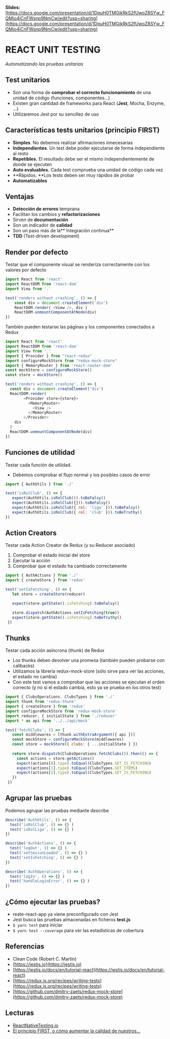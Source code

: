 **Slides:**  [https://docs.google.com/presentation/d/1DpuH0TMGikRkS2fUwoZ8SYw_FQMio4iCnFWsnp9NmCw/edit?usp=sharing](https://docs.google.com/presentation/d/1DpuH0TMGikRkS2fUwoZ8SYw_FQMio4iCnFWsnp9NmCw/edit?usp=sharing)

# REACT UNIT TESTING

*Automatizando las pruebas unitarias*

## Test unitarios

* Son una forma de **comprobar el correcto funcionamiento** de una unidad de código (funciones, componentes...)
* Existen gran cantidad de frameworks para React (**Jest**, Mocha, Enzyme, ...)
* Utilizaremos Jest por su sencillez de uso

## Características tests unitarios (principio FIRST)

* **Simples**. No debemos realizar afirmaciones innecesarias
* **Independientes**. Un test debe poder ejecutarse de forma independiente al resto
* **Repetibles.** El resultado debe ser el mismo independientemente de donde se ejecuten
* **Auto evaluables.** Cada test comprueba una unidad de código cada vez
* **Rápidos. **Los tests deben ser muy rápidos de probar
* **Automatizables**

## Ventajas

* **Detección de errores** temprana
* Facilitan los cambios y **refactorizaciones**
* Sirven de **documentación**
* Son un indicador de **calidad**
* Son un paso más de la** Integración continua**
* **TDD** (Test-driven development)

## Render por defecto

Testar que el componente visual se renderiza correctamente con los valores por defecto

```javascript
import React from 'react'
import ReactDOM from 'react-dom'
import View from '.'

test('renders without crashing', () => {
	const div = document.createElement('div')
	ReactDOM.render( <View />, div )
	ReactDOM.unmountComponentAtNode(div)
})
```

También pueden testarse las páginas y los componentes conectados a Redux

```javascript
import React from 'react'
import ReactDOM from 'react-dom'
import View from '.'
import { Provider } from "react-redux"
import configureMockStore from "redux-mock-store"
import { MemoryRouter } from 'react-router-dom'
const mockStore = configureMockStore()
const store = mockStore()

test('renders without crashing', () => {
  const div = document.createElement('div')
  ReactDOM.render(
        <Provider store={store}>
          <MemoryRouter>
            <View />
          </MemoryRouter>
        </Provider>
    div
  )
  ReactDOM.unmountComponentAtNode(div)
})
```

## Funciones de utilidad

Testar cada función de utilidad. 

* Debemos comprobar el flujo normal y los posibles casos de error

```javascript
import { AuthUtils } from './'

test('isRolClub', () => {
   expect(AuthUtils.isRolClub()).toBeFalsy()
   expect(AuthUtils.isRolClub({})).toBeFalsy()
   expect(AuthUtils.isRolClub({ rol: 'liga' })).toBeFalsy()
   expect(AuthUtils.isRolClub({ rol: 'club' })).toBeTruthy()
})

```

## Action Creators

Testar cada Action Creator de Redux (y su Reducer asociado)

1. Comprobar el estado inicial del store
2. Ejecutar la acción
3. Comprobar que el estado ha cambiado correctamente

```javascript
import { AuthActions } from './'
import { createStore } from 'redux'

test('setIsFetching', () => {
   let store = createStore(reducer)

   expect(store.getState().isFetching).toBeFalsy()

   store.dispatch(AuthActions.setIsFetching(true))
   expect(store.getState().isFetching).toBeTruthy()
 })
```

## Thunks

Testar cada acción asíncrona (thunk) de Redux

* Los thunks deben devolver una promesa (también pueden probarse con callbacks)
* Utilizamos la librería redux-mock-store (sólo sirve para ver las acciones, el estado no cambia)
* Con este test vamos a comprobar que las acciones se ejecutan el orden correcto (y no si el estado cambia, esto ya se prueba en los otros test)

```javascript
import { ClubsOperations, ClubsTypes } from './'
import thunk from 'redux-thunk'
import { createStore } from 'redux'
import configureMockStore from 'redux-mock-store'
import reducer, { initialState } from './reducer'
import * as api from '../../api/mock'

test('fetchClubs', () => {
   const middlewares = [thunk.withExtraArgument({ api })]
   const mockStore = configureMockStore(middlewares)
   const store = mockStore({ clubs: { ...initialState } })
   
   return store.dispatch(ClubsOperations.fetchClubs()).then(() => {
     const actions = store.getActions()
     expect(actions[0].type).toEqual(ClubsTypes.SET_IS_FETCHING)
     expect(actions[1].type).toEqual(ClubsTypes.SET_ITEMS)
     expect(actions[2].type).toEqual(ClubsTypes.SET_IS_FETCHING)
   })
 })
```

## Agrupar las pruebas

Podemos agrupar las pruebas mediante describe

```javascript
describe('AuthUtils', () => {
  test('isRolClub', () => {} )
  test('isRolLiga', () => {} )
})

describe('AuthActions', () => {
  test('logOut', () => {} )
  test('setSesionLoaded', () => {} )
  test('setIsFetching', () => {} )
})

describe('AuthOperations', () => {
  test('logIn', () => {} )
  test('handleLoginError', () => {} )
})
```

## ¿Cómo ejecutar las pruebas?

* reate-react-app ya viene preconfigurado con Jest
* Jest busca las pruebas almacenadas en ficheros **test.js**
* `$ yarn test` para iniciar
* `$ yarn test --coverage` para ver las estadísticas de cobertura

## Referencias

* Clean Code (Robert C. Martin)
* [https://jestjs.io](https://jestjs.io)
* [https://jestjs.io/docs/en/tutorial-react](https://jestjs.io/docs/en/tutorial-react)
* [https://redux.js.org/recipes/writing-tests](https://redux.js.org/recipes/writing-tests)
* [https://github.com/dmitry-zaets/redux-mock-store](https://github.com/dmitry-zaets/redux-mock-store)

## Lecturas

* [ReactNativeTesting.io](https://reactnativetesting.io/)
* [El principio FIRST, o cómo aumentar la calidad de nuestros...](https://www.paradigmadigital.com/dev/principio-first-aumentar-la-calidad-tests-unitarios/)